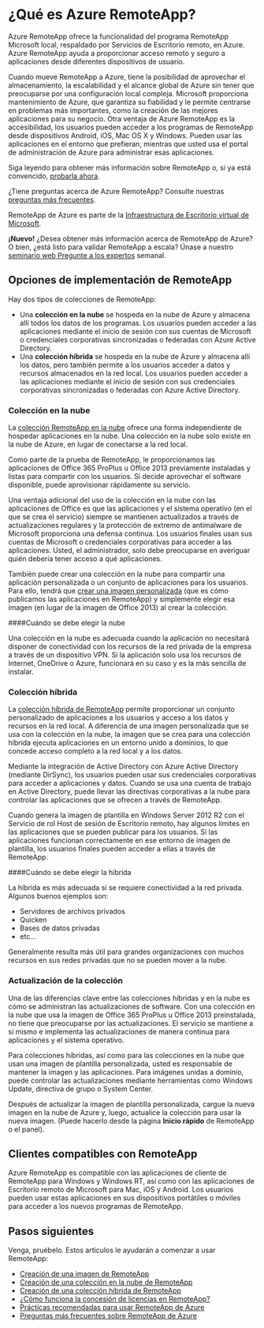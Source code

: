 <properties 
	pageTitle="¿Qué es RemoteApp?" 
	description="Obtenga información acerca de RemoteApp de Azure." 
	services="remoteapp" 
	documentationCenter="" 
	authors="lizap" 
	manager="mbaldwin" 
	editor=""/>

<tags 
	ms.service="remoteapp" 
	ms.workload="compute" 
	ms.tgt_pltfrm="na" 
	ms.devlang="na" 
	ms.topic="article" 
	ms.date="04/08/2015" 
	ms.author="elizapo"/>

# ¿Qué es Azure RemoteApp?

Azure RemoteApp ofrece la funcionalidad del programa RemoteApp Microsoft local, respaldado por Servicios de Escritorio remoto, en Azure. Azure RemoteApp ayuda a proporcionar acceso remoto y seguro a aplicaciones desde diferentes dispositivos de usuario.

Cuando mueve RemoteApp a Azure, tiene la posibilidad de aprovechar el almacenamiento, la escalabilidad y el alcance global de Azure sin tener que preocuparse por una configuración local compleja. Microsoft proporciona mantenimiento de Azure, que garantiza su fiabilidad y le permite centrarse en problemas más importantes, como la creación de las mejores aplicaciones para su negocio. Otra ventaja de Azure RemoteApp es la accesibilidad, los usuarios pueden acceder a los programas de RemoteApp desde dispositivos Android, iOS, Mac OS X y Windows. Pueden usar las aplicaciones en el entorno que prefieran, mientras que usted usa el portal de administración de Azure para administrar esas aplicaciones.

Siga leyendo para obtener más información sobre RemoteApp o, si ya está convencido, [probarla ahora](http://azure.microsoft.com/services/remoteapp/).

¿Tiene preguntas acerca de Azure RemoteApp? Consulte nuestras [preguntas más frecuentes](remoteapp-faq.md).

RemoteApp de Azure es parte de la [Infraestructura de Escritorio virtual de Microsoft](http://www.microsoft.com/server-cloud/products/virtual-desktop-infrastructure/explore.aspx).

**¡Nuevo!** ¿Desea obtener más información acerca de RemoteApp de Azure? O bien, ¿está listo para validar RemoteApp a escala? Únase a nuestro [seminario web Pregunte a los expertos](https://azureinfo.microsoft.com/AzureRemoteAppAskTheExperts-Registration-Page.html?ls=Website) semanal.

## Opciones de implementación de RemoteApp
Hay dos tipos de colecciones de RemoteApp:


- Una **colección en la nube** se hospeda en la nube de Azure y almacena allí todos los datos de los programas. Los usuarios pueden acceder a las aplicaciones mediante el inicio de sesión con sus cuentas de Microsoft o credenciales corporativas sincronizadas o federadas con Azure Active Directory.
- Una **colección híbrida** se hospeda en la nube de Azure y almacena allí los datos, pero también permite a los usuarios acceder a datos y recursos almacenados en la red local. Los usuarios pueden acceder a las aplicaciones mediante el inicio de sesión con sus credenciales corporativas sincronizadas o federadas con Azure Active Directory.

### Colección en la nube

La [colección RemoteApp en la nube](remoteapp-create-cloud-deployment.md) ofrece una forma independiente de hospedar aplicaciones en la nube. Una colección en la nube solo existe en la nube de Azure, en lugar de conectarse a la red local.

Como parte de la prueba de RemoteApp, le proporcionamos las aplicaciones de Office 365 ProPlus u Office 2013 previamente instaladas y listas para compartir con los usuarios. Si decide aprovechar el software disponible, puede aprovisionar rápidamente su servicio.

Una ventaja adicional del uso de la colección en la nube con las aplicaciones de Office es que las aplicaciones y el sistema operativo (en el que se crea el servicio) siempre se mantienen actualizados a través de actualizaciones regulares y la protección de extremo de antimalware de Microsoft proporciona una defensa continua. Los usuarios finales usan sus cuentas de Microsoft o credenciales corporativas para acceder a las aplicaciones. Usted, el administrador, solo debe preocuparse en averiguar quién debería tener acceso a qué aplicaciones.

También puede crear una colección en la nube para compartir una aplicación personalizada o un conjunto de aplicaciones para los usuarios. Para ello, tendrá que [crear una imagen personalizada](remoteapp-imageoptions.md) (que es cómo publicamos las aplicaciones en RemoteApp) y simplemente elegir esa imagen (en lugar de la imagen de Office 2013) al crear la colección.

####Cuándo se debe elegir la nube

Una colección en la nube es adecuada cuando la aplicación no necesitará disponer de conectividad con los recursos de la red privada de la empresa a través de un dispositivo VPN. Si la aplicación solo usa los recursos de Internet, OneDrive o Azure, funcionará en su caso y es la más sencilla de instalar.

### Colección híbrida
La [colección híbrida de RemoteApp](remoteapp-create-hybrid-deployment.md) permite proporcionar un conjunto personalizado de aplicaciones a los usuarios y acceso a los datos y recursos en la red local. A diferencia de una imagen personalizada que se usa con la colección en la nube, la imagen que se crea para una colección híbrida ejecuta aplicaciones en un entorno unido a dominios, lo que concede acceso completo a la red local y a los datos.

Mediante la integración de Active Directory con Azure Active Directory (mediante DirSync), los usuarios pueden usar sus credenciales corporativas para acceder a aplicaciones y datos. Cuando se usa una cuenta de trabajo en Active Directory, puede llevar las directivas corporativas a la nube para controlar las aplicaciones que se ofrecen a través de RemoteApp.

Cuando genera la imagen de plantilla en Windows Server 2012 R2 con el Servicio de rol Host de sesión de Escritorio remoto, hay algunos límites en las aplicaciones que se pueden publicar para los usuarios. Si las aplicaciones funcionan correctamente en ese entorno de imagen de plantilla, los usuarios finales pueden acceder a ellas a través de RemoteApp.

####Cuándo se debe elegir la híbrida

La híbrida es más adecuada si se requiere conectividad a la red privada. Algunos buenos ejemplos son:

- Servidores de archivos privados
- Quicken
- Bases de datos privadas
- etc...

Generalmente resulta más útil para grandes organizaciones con muchos recursos en sus redes privadas que no se pueden mover a la nube.

### Actualización de la colección
Una de las diferencias clave entre las colecciones híbridas y en la nube es cómo se administran las actualizaciones de software. Con una colección en la nube que usa la imagen de Office 365 ProPlus u Office 2013 preinstalada, no tiene que preocuparse por las actualizaciones. El servicio se mantiene a sí mismo e implementa las actualizaciones de manera continua para aplicaciones y el sistema operativo.

Para colecciones híbridas, así como para las colecciones en la nube que usan una imagen de plantilla personalizada, usted es responsable de mantener la imagen y las aplicaciones. Para imágenes unidas a dominio, puede controlar las actualizaciones mediante herramientas como Windows Update, directiva de grupo o System Center.

Después de actualizar la imagen de plantilla personalizada, cargue la nueva imagen en la nube de Azure y, luego, actualice la colección para usar la nueva imagen. (Puede hacerlo desde la página **Inicio rápido** de RemoteApp o el panel).

## Clientes compatibles con RemoteApp
Azure RemoteApp es compatible con las aplicaciones de cliente de RemoteApp para Windows y Windows RT, así como con las aplicaciones de Escritorio remoto de Microsoft para Mac, iOS y Android. Los usuarios pueden usar estas aplicaciones en sus dispositivos portátiles o móviles para acceder a los nuevos programas de RemoteApp.

## Pasos siguientes
Venga, pruébelo. Estos artículos le ayudarán a comenzar a usar RemoteApp:

- [Creación de una imagen de RemoteApp](remoteapp-imageoptions.md)
- [Creación de una colección en la nube de RemoteApp](remoteapp-create-cloud-deployment.md)
- [Creación de una colección híbrida de RemoteApp](remoteapp-create-hybrid-deployment.md)
- [¿Cómo funciona la concesión de licencias en RemoteApp?](remoteapp-licensing.md)
- [Prácticas recomendadas para usar RemoteApp de Azure](remoteapp-bestpractices.md)
- [Preguntas más frecuentes sobre RemoteApp de Azure](remoteapp-faq.md)

<!--HONumber=54-->
